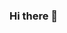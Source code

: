 ### Hi there 👋

<!--
**mirzonee/mirzonee** is a ✨ _special_ ✨ repository because its `README.md` (this file) appears on your GitHub profile.

Here are some ideas to get you started:

- 🔭 I’m currently working on Mobile App Project which titled as Kfries Restaurant App (as in 11/1/2024)
- 🌱 I’m currently learning how to develop a website
- 👩🏽‍🎓 I am a Bachelor Degree student in Computer Science (currently in my final year)
- 🤔 I’m looking for help with my Final Year Project which is about Strawberry Ripeness Detection System
- 💬 Ask me about my studies and my future goals! I can help with a little bit of coding problem in Java/Python problem.
- 📫 How to reach me: Email: juadanis01@gmail.com
- 😄 Pronouns: She/Her
- ⚡ Fun fact: I am from Malaysia ✌️
-->
